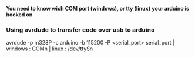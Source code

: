 __You need to know wich COM port (windows), or tty (linux)__
__your arduino is hooked on__

### Using avrdude to transfer code over usb to arduino
avrdude -p m328P -c arduino -b 115200 -P <serial_port>
serial_port
        | windows : COMn
        | linux   : /dev/ttySn
  
